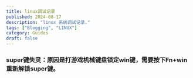 ```yaml
---
title: linux调试记录
published: 2024-08-17
description: "linux 系统调试记录."
tags: ["Blogging", "LINUX"]
category: Guides
draft: false
---
```


### super键失灵：原因是打游戏机械键盘锁定win键，需要按下Fn+win重新解锁super键。